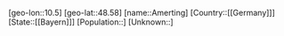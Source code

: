 ﻿---
location: [48.58,10.5]
type: City
tags:
- geo/City


SpocWebEntityId: 28799
isDeleted: false
confidential: public

---
[geo-lon::10.5]
[geo-lat::48.58]
[name::Amerting]
[Country::[[Germany]]]
[State::[[Bayern]]]
[Population::]
[Unknown::]

